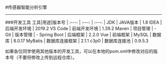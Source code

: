 #传感器智能分析引擎

---
###开发工具
工具|用途|版本号
| :---: | :---: | :---: |
JDK | JAVA版本 | 1.8
IDEA | 后端开发环境 | 2019.2 
VS Code | 前端开发环境 | 1.39.2
Maven | 项目管理 | -
Git | 版本管理 | -
Spring Boot | 后端框架 | 2.2.0 
Vue | 前端框架 | 
MySQL | 数据库 | 8.0.17
MyBatis | 数据库连接框架 | 2.1.1
c3p0 | 数据库连接池 | 0.9.5.3

如果各位同学使用其他版本的开发工具，可以在本地的pom.xml中修改对应的版本号（不要将修改上传到远程仓库）。